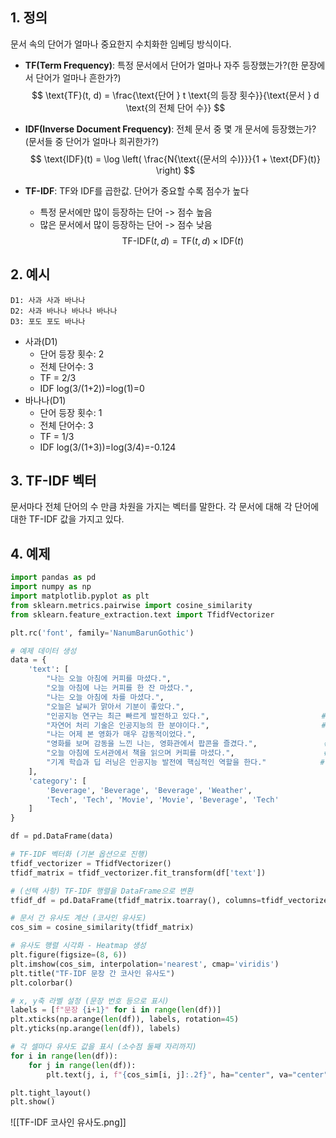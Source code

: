## 1. 정의
문서 속의 단어가 얼마나 중요한지 수치화한 임베딩 방식이다.
- **TF(Term Frequency)**: 특정 문서에서 단어가 얼마나 자주 등장했는가?(한 문장에서 단어가 얼마나 흔한가?)
$$
\text{TF}(t, d) = \frac{\text{단어 } t \text{의 등장 횟수}}{\text{문서 } d \text{의 전체 단어 수}}
$$

- **IDF(Inverse Document Frequency)**: 전체 문서 중 몇 개 문서에 등장했는가?(문서들 중 단어가 얼마나 희귀한가?)
$$
\text{IDF}(t) = \log \left( \frac{N{\text{(문서의 수)}}}{1 + \text{DF}(t)} \right)
$$

- **TF-IDF**: TF와 IDF를 곱한값. 단어가 중요할 수록 점수가 높다
	- 특정 문서에만 많이 등장하는 단어 -> 점수 높음
	- 많은 문서에서 많이 등장하는 단어 -> 점수 낮음
$$
\text{TF-IDF}(t, d) = \text{TF}(t, d) \times \text{IDF}(t)
$$
## 2. 예시
```text
D1: 사과 사과 바나나
D2: 사과 바나나 바나나 바나나
D3: 포도 포도 바나나
```
- 사과(D1)
	- 단어 등장 횟수: 2
	- 전체 단어수: 3
	- TF = 2/3
	- IDF log(3/(1+2)​)=log(1)=0
 - 바나나(D1)
	- 단어 등장 횟수: 1
	- 전체 단어수: 3
	- TF = 1/3
	- IDF log(3/(1+3)​)=log(3/4)=-0.124
## 3. TF-IDF 벡터
문서마다 전체 단어의 수 만큼 차원을 가지는 벡터를 말한다. 각 문서에 대해 각 단어에 대한 TF-IDF 값을 가지고 있다.

## 4. 예제
```python
import pandas as pd
import numpy as np
import matplotlib.pyplot as plt
from sklearn.metrics.pairwise import cosine_similarity
from sklearn.feature_extraction.text import TfidfVectorizer

plt.rc('font', family='NanumBarunGothic')

# 예제 데이터 생성
data = {
    'text': [
        "나는 오늘 아침에 커피를 마셨다.",                                      # 1. Beverage
        "오늘 아침에 나는 커피를 한 잔 마셨다.",                                # 2. Beverage (매우 유사)
        "나는 오늘 아침에 차를 마셨다.",                                        # 3. Beverage (애매: 커피 vs 차)
        "오늘은 날씨가 맑아서 기분이 좋았다.",                                # 4. Weather (전혀 다른 주제)
        "인공지능 연구는 최근 빠르게 발전하고 있다.",                         # 5. Tech
        "자연어 처리 기술은 인공지능의 한 분야이다.",                         # 6. Tech (유사)
        "나는 어제 본 영화가 매우 감동적이었다.",                               # 7. Movie
        "영화를 보며 감동을 느낀 나는, 영화관에서 팝콘을 즐겼다.",               # 8. Movie (유사)
        "오늘 아침에 도서관에서 책을 읽으며 커피를 마셨다.",                    # 9. Beverage (커피 포함, 약간 다름)
        "기계 학습과 딥 러닝은 인공지능 발전에 핵심적인 역할을 한다."            # 10. Tech (유사)
    ],
    'category': [
        'Beverage', 'Beverage', 'Beverage', 'Weather',
        'Tech', 'Tech', 'Movie', 'Movie', 'Beverage', 'Tech'
    ]
}

df = pd.DataFrame(data)

# TF-IDF 벡터화 (기본 옵션으로 진행)
tfidf_vectorizer = TfidfVectorizer()
tfidf_matrix = tfidf_vectorizer.fit_transform(df['text'])

# (선택 사항) TF-IDF 행렬을 DataFrame으로 변환
tfidf_df = pd.DataFrame(tfidf_matrix.toarray(), columns=tfidf_vectorizer.get_feature_names_out())

# 문서 간 유사도 계산 (코사인 유사도)
cos_sim = cosine_similarity(tfidf_matrix)

# 유사도 행렬 시각화 - Heatmap 생성
plt.figure(figsize=(8, 6))
plt.imshow(cos_sim, interpolation='nearest', cmap='viridis')
plt.title("TF-IDF 문장 간 코사인 유사도")
plt.colorbar()

# x, y축 라벨 설정 (문장 번호 등으로 표시)
labels = [f"문장 {i+1}" for i in range(len(df))]
plt.xticks(np.arange(len(df)), labels, rotation=45)
plt.yticks(np.arange(len(df)), labels)

# 각 셀마다 유사도 값을 표시 (소수점 둘째 자리까지)
for i in range(len(df)):
    for j in range(len(df)):
        plt.text(j, i, f"{cos_sim[i, j]:.2f}", ha="center", va="center", color="w")

plt.tight_layout()
plt.show()
```


![[TF-IDF 코사인 유사도.png]]